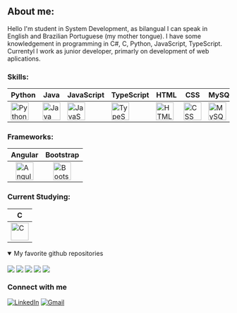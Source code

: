 ## About me:
Hello I'm student in System Development, as bilangual I can speak in English and Brazilian Portuguese (my mother tongue). I have some knowledgement in programming in C#, C, Python, JavaScript, TypeScript. Currentyl I work as junior developer, primarly on development of web aplications.

### Skills:

| Python                   | Java                     | JavaScript              | TypeScript              | HTML                    | CSS                     | MySQL                   | C#                       |
|--------------------------|--------------------------|-------------------------|-------------------------|-------------------------|-------------------------|-------------------------|-------------------------|
| <img src="https://cdn.jsdelivr.net/gh/devicons/devicon/icons/python/python-original.svg" width="40" height="40" alt="Python"/> | <img src="https://cdn.jsdelivr.net/gh/devicons/devicon/icons/java/java-original.svg" width="40" height="40" alt="Java"/> | <img src="https://cdn.jsdelivr.net/gh/devicons/devicon/icons/javascript/javascript-original.svg" width="40" height="40" alt="JavaScript"/> | <img src="https://cdn.jsdelivr.net/gh/devicons/devicon/icons/typescript/typescript-original.svg" width="40" height="40" alt="TypeScript"/> | <img src="https://cdn.jsdelivr.net/gh/devicons/devicon/icons/html5/html5-original.svg" width="40" height="40" alt="HTML"/> | <img src="https://cdn.jsdelivr.net/gh/devicons/devicon/icons/css3/css3-original.svg" width="40" height="40" alt="CSS"/> | <img src="https://cdn.jsdelivr.net/gh/devicons/devicon/icons/mysql/mysql-original.svg" width="40" height="40" alt="MySQL"/> | <img src="https://cdn.jsdelivr.net/gh/devicons/devicon/icons/csharp/csharp-original.svg" width="40" height="40" alt="C#"/> |

### Frameworks:
| Angular                  | Bootstrap               |
|--------------------------|-------------------------|
| <div style="display: flex; justify-content: center;"><img src="https://cdn.jsdelivr.net/gh/devicons/devicon/icons/angularjs/angularjs-original.svg" width="40" height="40" alt="Angular"/></div> | <div style="display: flex; justify-content: center;"><img src="https://cdn.jsdelivr.net/gh/devicons/devicon/icons/bootstrap/bootstrap-original.svg" width="40" height="40" alt="Bootstrap"/></div> |

### Current Studying:
| C                       |
|-------------------------|
| <div style="display: flex; justify-content: center;"><img src="https://cdn.jsdelivr.net/gh/devicons/devicon/icons/c/c-original.svg" width="40" height="40" alt="C"/></div> |


<details open>
	<summary>My favorite github repositories</summary>
	<br/>
	<a href="https://github.com/devyat009/onibus-df-app"><img align="center" src="https://github-readme-stats.vercel.app/api/pin/?username=devyat009&repo=onibus-df-app&title_color=ffffff&text_color=c9cacc&icon_color=2bbc8a&bg_color=e8e9eb" /></a>
 	<a href="https://github.com/devyat009/tinyscripts"><img align="center" src="https://github-readme-stats.vercel.app/api/pin/?username=devyat009&repo=tinyscripts&title_color=ffffff&text_color=c9cacc&icon_color=2bbc8a&bg_color=e8e9eb" /></a>
	<a href="https://github.com/devyat009/youtube-downloader"><img align="center" src="https://github-readme-stats.vercel.app/api/pin/?username=devyat009&repo=youtube-downloader&title_color=ffffff&text_color=c9cacc&icon_color=2bbc8a&bg_color=e8e9eb" /></a>
 	<a href="https://github.com/devyat009/Python-Coding-Journey"><img align="center" src="https://github-readme-stats.vercel.app/api/pin/?username=devyat009&repo=Python-Coding-Journey&title_color=ffffff&text_color=c9cacc&icon_color=2bbc8a&bg_color=e8e9eb" /></a>
	<a href="https://github.com/devyat009/devyat009.github.io"><img align="center" src="https://github-readme-stats.vercel.app/api/pin/?username=devyat009&repo=devyat009.github.io&title_color=ffffff&text_color=c9cacc&icon_color=2bbc8a&bg_color=e8e9eb" /></a>

</details>

### Connect with me
[![LinkedIn](https://img.shields.io/badge/-LinkedIn-000?style=for-the-badge&logo=linkedin&logoColor=#A55CFF&color:FFFFF)](https://www.linkedin.com/in/higor-stanley-6601bb23b?)
[![Gmail](https://img.shields.io/badge/-Gmail-000?style=for-the-badge&logo=gmail&logoColor=FFFFF)](mailto:stanleyhigor1@gmail.com)
